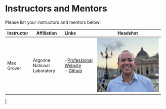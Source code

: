 # Instructors and Mentors

Please list your instructors and mentors below!

| Instructor | Affiliation | Links | Headshot
| :------- | ------- |:------- | ------ |
| Max Grover | Argonne National Laboratory | -[Professional Website](https://www.anl.gov/profile/maxwell-grover) <br> - [Github](https://github.com/mgrover1) | ![](images/mgrover-headshot.jpeg)
|